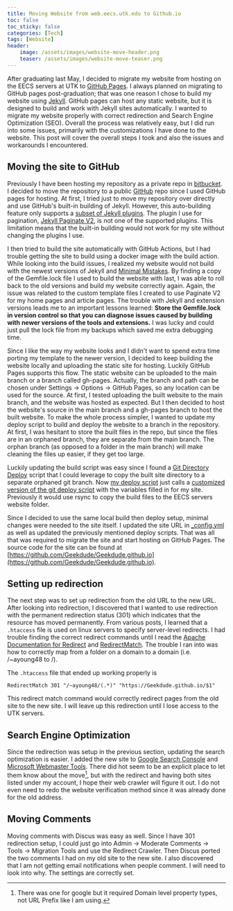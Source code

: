 ```yaml
---
title: Moving Website from web.eecs.utk.edu to Github.io
toc: false
toc_sticky: false
categories: [Tech]
tags: [Website]
header:
    image: /assets/images/website-move-header.png
    teaser: /assets/images/website-move-teaser.png
---
```


After graduating last May, I decided to migrate my website from hosting on the EECS servers at UTK to [GitHub Pages](https://pages.github.com/).
I always planned on migrating to GitHub pages post-graduation; that was one reason I chose to build my website using [Jekyll](https://jekyllrb.com/).
GitHub pages can host any static website, but it is designed to build and work with Jekyll sites automatically.
I wanted to migrate my website properly with correct redirection and Search Engine Optimization (SEO).
Overall the process was relatively easy, but I did run into some issues, primarily with the customizations I have done to the website.
This post will cover the overall steps I took and also the issues and workarounds I encountered.

## Moving the site to GitHub
Previously I have been hosting my repository as a private repo in [bitbucket](https://bitbucket.org/).
I decided to move the repository to a public [GitHub](https://github.com/) repo since I used GitHub pages for hosting.
At first, I tried just to move my repository over directly and use GitHub's built-in building of Jekyll.
However, this auto-building feature only supports a [subset of Jekyll plugins](https://docs.github.com/en/github/working-with-github-pages/about-github-pages-and-jekyll#plugins).
The plugin I use for pagination, [Jekyll Paginate V2](https://github.com/sverrirs/jekyll-paginate-v2), is not one of the supported plugins.
This limitation means that the built-in building would not work for my site without changing the plugins I use.

I then tried to build the site automatically with GitHub Actions, but I had trouble getting the site to build using a docker image with the build action.
While looking into the build issues, I realized my website would not build with the newest versions of Jekyll and [Minimal Mistakes](https://mmistakes.github.io/minimal-mistakes/).
By finding a copy of the Gemfile.lock file I used to build the website with last, I was able to roll back to the old versions and build my website correctly again.
Again, the issue was related to the custom template files I created to use Paginate V2 for my home pages and article pages.
The trouble with Jekyll and extension versions leads me to an important lessons learned:
**Store the Gemfile.lock in version control so that you can diagnose issues caused by building with newer versions of the tools and extensions.**
I was lucky and could just pull the lock file from my backups which saved me extra debugging time.

Since I like the way my website looks and I didn't want to spend extra time porting my template to the newer version, I decided to keep building the website locally and uploading the static site for hosting.
Luckily GitHub Pages supports this flow.
The static website can be uploaded to the main branch or a branch called gh-pages.
Actually, the branch and path can be chosen under Settings -> Options -> GitHub Pages, so any location can be used for the source.
At first, I tested uploading the built website to the main branch, and the website was hosted as expected.
But I then decided to host the website's source in the main branch and a gh-pages branch to host the built website.
To make the whole process simpler, I wanted to update my deploy script to build and deploy the website to a branch in the repository.
At first, I was hesitant to store the built files in the repo, but since the files are in an orphaned branch, they are separate from the main branch.
The orphan branch (as opposed to a folder in the main branch) will make cleaning the files up easier, if they get too large.

Luckily updating the build script was easy since I found a [Git Directory Deploy](https://github.com/X1011/git-directory-deploy) script that I could leverage to copy the built site directory to a separate orphaned git branch.
Now [my deploy script](https://github.com/Geekdude/Geekdude.github.io/blob/master/deploy.sh) just calls a [customized version of the git deploy script](https://github.com/Geekdude/Geekdude.github.io/blob/master/deploy_github.sh) with the variables filled in for my site.
Previously it would use rsync to copy the build files to the EECS servers website folder.

Since I decided to use the same local build then deploy setup, minimal changes were needed to the site itself.
I updated the site URL in [_config.yml](https://github.com/Geekdude/Geekdude.github.io/blob/master/_config.yml) as well as updated the previously mentioned deploy scripts.
That was all that was required to migrate the site and start hosting on GitHub Pages. The source code for the site can be found at [https://github.com/Geekdude/Geekdude.github.io](https://github.com/Geekdude/Geekdude.github.io).

## Setting up redirection
The next step was to set up redirection from the old URL to the new URL.
After looking into redirection, I discovered that I wanted to use redirection with the permanent redirection status (301) which indicates that the resource has moved permanently.
From various posts, I learned that a `.htaccess` file is used on linux servers to specify server-level redirects.
I had trouble finding the correct redirect commands until I read the [Apache Documentation for Redirect](https://httpd.apache.org/docs/2.4/mod/mod_alias.html#redirect) and [RedirectMatch](https://httpd.apache.org/docs/2.4/mod/mod_alias.html#redirectmatch).
The trouble I ran into was how to correctly map from a folder on a domain to a domain (i.e. /~ayoung48 to /).

The `.htaccess` file that ended up working properly is 

    RedirectMatch 301 "/~ayoung48/(.*)" "https://Geekdude.github.io/$1"

This redirect match command would correctly redirect pages from the old site to the new site.
I will leave up this redirection until I lose access to the UTK servers.

## Search Engine Optimization
Since the redirection was setup in the previous section, updating the search optimization is easier.
I added the new site to [Google Search Console](https://search.google.com/search-console/about) and [Microsoft Webmaster Tools](https://www.bing.com/webmasters).
There did hot seem to be an explicit place to let them know about the move[^1], but with the redirect and having both sites listed under my account, I hope their web crawler will figure it out.
I do not even need to redo the website verification method since it was already done for the old address.

[^1]: There was one for google but it required Domain level property types, not URL Prefix like I am using.

## Moving Comments
Moving comments with Discus was easy as well.
Since I have 301 redirection setup, I could just go into Admin -> Moderate Comments -> Tools -> Migration Tools and use the Redirect Crawler.
Then Discus ported the two comments I had on my old site to the new site.
I also discovered that I am not getting email notifications when people comment.
I will need to look into why.
The settings are correctly set.

